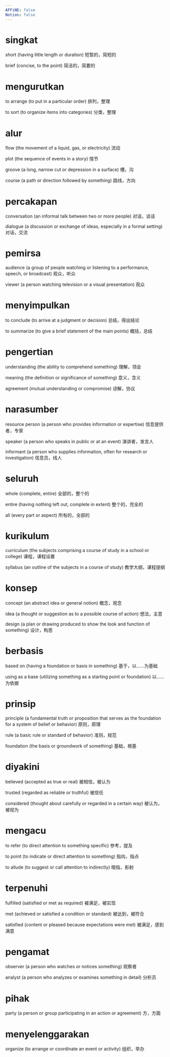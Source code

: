 ```yaml
---
AFFiNE: false
Notion: false
---
```


# singkat

short (having little length or duration)
短暂的，简短的

brief (concise, to the point)
简洁的，简要的

# mengurutkan

to arrange (to put in a particular order)
排列，整理

to sort (to organize items into categories)
分类，整理

# alur

flow (the movement of a liquid, gas, or electricity)
流动

plot (the sequence of events in a story)
情节

groove (a long, narrow cut or depression in a surface)
槽，沟

course (a path or direction followed by something)
路线，方向

# percakapan

conversation (an informal talk between two or more people)
对话，谈话

dialogue (a discussion or exchange of ideas, especially in a formal setting)
对话，交流

# pemirsa

audience (a group of people watching or listening to a performance, speech, or broadcast)
观众，听众

viewer (a person watching television or a visual presentation)
观众

# menyimpulkan

to conclude (to arrive at a judgment or decision)
总结，得出结论

to summarize (to give a brief statement of the main points)
概括，总结

# pengertian

understanding (the ability to comprehend something)
理解，领会

meaning (the definition or significance of something)
意义，含义

agreement (mutual understanding or compromise)
谅解，协议

# narasumber

resource person (a person who provides information or expertise)
信息提供者，专家

speaker (a person who speaks in public or at an event)
演讲者，发言人

informant (a person who supplies information, often for research or investigation)
信息员，线人

# seluruh

whole (complete, entire)
全部的，整个的

entire (having nothing left out, complete in extent)
整个的，完全的

all (every part or aspect)
所有的，全部的

# kurikulum

curriculum (the subjects comprising a course of study in a school or college)
课程，课程设置

syllabus (an outline of the subjects in a course of study)
教学大纲，课程提纲

# konsep

concept (an abstract idea or general notion)
概念，观念

idea (a thought or suggestion as to a possible course of action)
想法，主意

design (a plan or drawing produced to show the look and function of something)
设计，构思

# berbasis

based on (having a foundation or basis in something)
基于，以……为基础

using as a base (utilizing something as a starting point or foundation)
以……为依据

# prinsip

principle (a fundamental truth or proposition that serves as the foundation for a system of belief or behavior)
原则，原理

rule (a basic rule or standard of behavior)
准则，规范

foundation (the basis or groundwork of something)
基础，根基

# diyakini

believed (accepted as true or real)
被相信，被认为

trusted (regarded as reliable or truthful)
被信任

considered (thought about carefully or regarded in a certain way)
被认为，被视为

# mengacu

to refer (to direct attention to something specific)
参考，提及

to point (to indicate or direct attention to something)
指向，指点

to allude (to suggest or call attention to indirectly)
暗指，影射

# terpenuhi

fulfilled (satisfied or met as required)
被满足，被实现

met (achieved or satisfied a condition or standard)
被达到，被符合

satisfied (content or pleased because expectations were met)
被满足，感到满意

# pengamat

observer (a person who watches or notices something)
观察者

analyst (a person who analyzes or examines something in detail)
分析员

# pihak

party (a person or group participating in an action or agreement)
方，方面

# menyelenggarakan

organize (to arrange or coordinate an event or activity)
组织，举办
